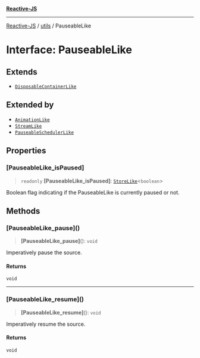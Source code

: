 [**Reactive-JS**](../../README.md)

***

[Reactive-JS](../../README.md) / [utils](../README.md) / PauseableLike

# Interface: PauseableLike

## Extends

- [`DisposableContainerLike`](DisposableContainerLike.md)

## Extended by

- [`AnimationLike`](../../computations/Streamable/interfaces/AnimationLike.md)
- [`StreamLike`](../../computations/interfaces/StreamLike.md)
- [`PauseableSchedulerLike`](PauseableSchedulerLike.md)

## Properties

### \[PauseableLike\_isPaused\]

> `readonly` **\[PauseableLike\_isPaused\]**: [`StoreLike`](../../computations/interfaces/StoreLike.md)\<`boolean`\>

Boolean flag indicating if the PauseableLike is currently paused or not.

## Methods

### \[PauseableLike\_pause\]()

> **\[PauseableLike\_pause\]**(): `void`

Imperatively pause the source.

#### Returns

`void`

***

### \[PauseableLike\_resume\]()

> **\[PauseableLike\_resume\]**(): `void`

Imperatively resume the source.

#### Returns

`void`
